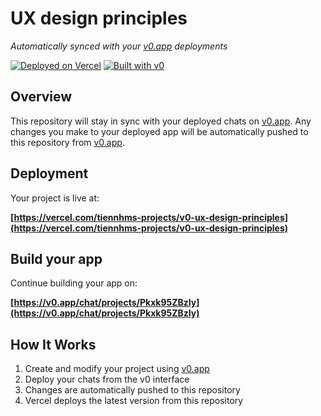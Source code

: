 # UX design principles

*Automatically synced with your [v0.app](https://v0.app) deployments*

[![Deployed on Vercel](https://img.shields.io/badge/Deployed%20on-Vercel-black?style=for-the-badge&logo=vercel)](https://vercel.com/tiennhms-projects/v0-ux-design-principles)
[![Built with v0](https://img.shields.io/badge/Built%20with-v0.app-black?style=for-the-badge)](https://v0.app/chat/projects/Pkxk95ZBzIy)

## Overview

This repository will stay in sync with your deployed chats on [v0.app](https://v0.app).
Any changes you make to your deployed app will be automatically pushed to this repository from [v0.app](https://v0.app).

## Deployment

Your project is live at:

**[https://vercel.com/tiennhms-projects/v0-ux-design-principles](https://vercel.com/tiennhms-projects/v0-ux-design-principles)**

## Build your app

Continue building your app on:

**[https://v0.app/chat/projects/Pkxk95ZBzIy](https://v0.app/chat/projects/Pkxk95ZBzIy)**

## How It Works

1. Create and modify your project using [v0.app](https://v0.app)
2. Deploy your chats from the v0 interface
3. Changes are automatically pushed to this repository
4. Vercel deploys the latest version from this repository
